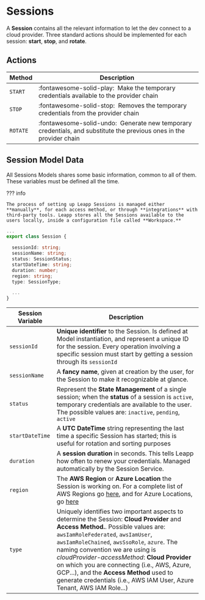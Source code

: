 # Sessions

A **Session** contains all the relevant information to let the dev connect to a cloud provider. Three standard actions should be implemented for each session: **start**, **stop**, and **rotate**.


## Actions

| Method      | Description                          |
| ----------- | ------------------------------------ |
| `START`     | :fontawesome-solid-play:    &nbsp;Make the temporary credentials available to the provider chain  |
| `STOP`      | :fontawesome-solid-stop:    &nbsp;Removes the temporary credentials from the provider chain |
| `ROTATE`    | :fontawesome-solid-undo:    &nbsp;Generate new temporary credentials, and substitute the previous ones in the provider chain |


## Session Model Data
All Sessions Models shares some basic information, common to all of them. These variables must be defined all the time.

??? info

    The process of setting up Leapp Sessions is managed either **manually**, for each access method, or through **integrations** with third-party tools. Leapp stores all the Sessions available to the users locally, inside a configuration file called **Workspace.**

``` typescript
...
export class Session {

  sessionId: string;
  sessionName: string;
  status: SessionStatus;
  startDateTime: string;
  duration: number;
  region: string;
  type: SessionType;

  ...
}
```

| Session Variable | Description                                                                                                                                                                                                                                                                                                                                                                                                                                                                    |
|------------------|--------------------------------------------------------------------------------------------------------------------------------------------------------------------------------------------------------------------------------------------------------------------------------------------------------------------------------------------------------------------------------------------------------------------------------------------------------------------------------|
| `sessionId`      | **Unique identifier** to the Session. Is defined at Model instantiation, and represent a unique ID for the session. Every operation involving a specific session must start by getting a session through its `sessionId`                                                                                                                                                                                                                                                       |
| `sessionName`    | A **fancy name**, given at creation by the user, for the Session to make it recognizable at glance.                                                                                                                                                                                                                                                                                                                                                                            |
| `status`         | Represent the **State Management** of a single session; when the **status** of a session is `active`, temporary credentials are available to the user. The possible values are: `inactive`, `pending`, `active`                                                                                                                                                                                                                                                                |
| `startDateTime`  | A **UTC DateTime** string representing the last time a specific Session has started; this is useful for rotation and sorting purposes                                                                                                                                                                                                                                                                                                                                          |
| `duration`       | A **session duration** in seconds. This tells Leapp how often to renew your credentials. Managed automatically by the Session Service.                                                                                                                                                                                                                                                                                                                                         |
| `region`         | The **AWS Region** or **Azure Location** the Session is working on. For a complete list of AWS Regions go [here](https://docs.aws.amazon.com/AmazonRDS/latest/UserGuide/Concepts.RegionsAndAvailabilityZones.html), and for Azure Locations, go [here](https://azure.microsoft.com/it-it/global-infrastructure/data-residency/#overview)                                                                                                                                       |
| `type`           | Uniquely identifies two important aspects to determine the Session: **Cloud Provider** and **Access Method.**. Possible values are: `awsIamRoleFederated`, `awsIamUser`, `awsIamRoleChained`, `awsSsoRole`, `azure`. The naming convention we are using is *cloudProvider-accessMethod*: **Cloud Provider** on which you are connecting (i.e., AWS, Azure, GCP...), and the **Access Method** used to generate credentials (i.e., AWS IAM User, Azure Tenant, AWS IAM Role...) |
